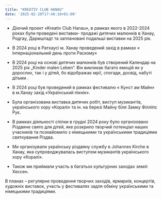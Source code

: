 ```yaml
---
title: "KREATIV CLUB HANAU"
date: '2025-02-20T17:48:10+01:00'
---
```


- Діючий проект «Kreativ Club Hanau»,  в рамках якого в 2022-2024 роках  були проведені виставки- продажі дитячих малюнків  в Ханау, Родгау,  Дармштадт та заплановані подальші виставки на 2025 рік.

- В 2024 році в Ратхаусі м. Ханау проведений захід в рамках « Інтернаціональний день проти Расизму»

- В 2024 році на основі дитячих малюнків був створений Календар на 2025 рік  „Kinder malen Leben“. Він викликає багато емоцій як у дорослих, так і у дітей, бо відображає  мрії, спогади, досвід, набуті дітьми .

- В 2024 році був проведений в рамках  фестивалю « Кунст ам Майн» в м.Ханау  захід «Український пікнік». 

- Була організована виставка дитячих робіт, виступ музикантів, українського хору «Коралі»  та  ін. на березі Майну біля Замку Філліпс Рує.

- В рамках діяльності спілки в грудні 2024 року було організовано Різдвяне свято для дітей, яке розкрило творчий потенціал наших учасників та познайомило з німецькими та українськими традиціями святкування Різдва.

- Ми організували українську різдвяну службу в Johannes Kirche в Ханау, яка  супроводжувалась виступом музикантів  українського хору «Коралі».

- Також ми приймали участь в багатьох культурних заходах  землі Хессен.

В планах – регулярне проведення творчих заходів, ярмарків, концертів, художніх виставок, участь у фестивалях задля обміну українськими та німецькими традиціями. 
